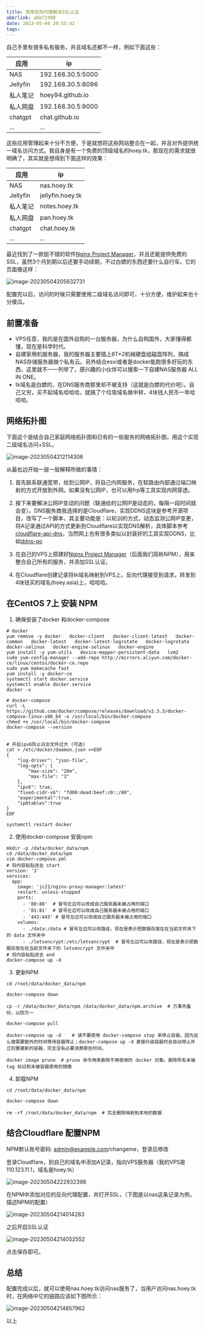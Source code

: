 ```yaml
---
title: 使用反向代理解决SSL认证
abbrlink: a6b71998
date: 2023-05-04 20:55:42
tags:
---
```


自己手里有很多私有服务，并且域名还都不一样，例如下面这些：

| 应用     | ip                |
| -------- | ----------------- |
| NAS      | 192.168.30.5:5000 |
| Jellyfin | 192.168.30.5:8096 |
| 私人笔记 | hoey94.github.io  |
| 私人网盘 | 192.168.30.5:9000 |
| chatgpt  | chat.github.io    |
| ...      | ...               |

这些应用管理起来十分不方便，于是就想将这些网站整合在一起，并且对外提供统一域名访问方式。我自身是有一个免费的顶级域名的hoey.tk，那现在的需求就很明确了，其实就是想得到下面这样的效果：

| 应用     | ip               |
| -------- | ---------------- |
| NAS      | nas.hoey.tk      |
| Jellyfin | jellyfin.hoey.tk |
| 私人笔记 | notes.hoey.tk    |
| 私人网盘 | pan.hoey.tk      |
| chatgpt  | chat.hoey.tk     |
| ...      | ...              |

最近找到了一款挺不错的软件[Nginx Project Manager](https://github.com/NginxProxyManager/nginx-proxy-manager)，并且还能提供免费的SSL，虽然3个月到期以后还要手动续期，不过白嫖的东西还要什么自行车。它的页面像这样：

![image-20230504205632731](https://hoey-images.oss-cn-hangzhou.aliyuncs.com/img/image-20230504205632731.png)

配置完以后，访问的时候只需要使用二级域名访问即可，十分方便，维护起来也十分傻瓜。



## 前置准备

* VPS任意，我的是在国外自购的一台服务器，为什么自购国外，大家懂得都懂，现在是科学时代。
* 自建家用机服务器，我的服务器主要插上8T*2机械硬盘组磁盘阵列，搞成NAS存储服务器做个私有云。另外结合esxi或者是docker能跑很多好玩的东西，这里就不一一列举了，感兴趣的小伙伴可以搜索一下自建NAS服务器 ALL IN ONE。
* tk域名是白嫖的，在DNS服务商那里却不被支持（这就是白嫖的代价吧）。自己又穷，买不起域名哈哈哈，就搞了个垃圾域名做中转，4块钱人民币一年哈哈哈。



## 网络拓扑图

下面这个是结合自己家庭网络拓扑图和已有的一些服务的网络拓扑图，用这个实现二级域名访问+SSL。

![image-20230504212114306](https://hoey-images.oss-cn-hangzhou.aliyuncs.com/img/image-20230504212114306.png)

从最右边开始一层一层解释所做的事情：

1. 首先联系联通宽带，给到公网IP，将自己内网服务，在软路由内部通过端口映射的方式开放到外网。如果没有公网IP，也可以用frp等工具实现内网穿透。

2. 接下来要解决公网IP变动的问题（联通给的公网IP是动态的，每隔一段时间就会变）。DNS服务商我选择的是Cloudflare，实现DDNS这块是参考开源项目，改写了一个脚本，其主要功能是：以轮训的方式，动态监测公网IP变更，将A记录通过API的方式更新到Cloudflare以实现DNS解析，具体脚本参考[cloudflare-api-dns](https://github.com/hoey94/cloudflare-api-ddns)，当然网上也有很多类似以封装好的工具实现DDNS，比如[ddns-go](https://github.com/jeessy2/ddns-go)

3. 在自己的VPS上搭建好[Nginx Project Manager](https://github.com/NginxProxyManager/nginx-proxy-manager)（后面我们简称NPM），用来整合自己所有的服务，并添加SSL认证。

4. 在Cloudflare创建记录将tk域名映射到VPS上，反向代理接受到请求，转发到4块钱买的域名(hoey.asia)上，哈哈哈。



## 在CentOS 7上 安装 NPM

1. 确保安装了docker 和docker-compose

```shell
# docker
yum remove -y docker   docker-client   docker-client-latest   docker-common   docker-latest   docker-latest-logrotate   docker-logrotate   docker-selinux   docker-engine-selinux   docker-engine
yum install -y yum-utils   device-mapper-persistent-data   lvm2
sudo yum-config-manager --add-repo http://mirrors.aliyun.com/docker-ce/linux/centos/docker-ce.repo
sudo yum makecache fast
yum install -y docker-ce
systemctl start docker.service
systemctl enable docker.service
docker -v

# docker-compose
curl -L https://github.com/docker/compose/releases/download/v2.3.3/docker-compose-linux-x86_64 -o /usr/local/bin/docker-compose
chmod +x /usr/local/bin/docker-compose
docker-compose --version


# 开启ipv6防止日志文件过大 (可选)
cat > /etc/docker/daemon.json <<EOF
{
    "log-driver": "json-file",
    "log-opts": {
        "max-size": "20m",
        "max-file": "3"
    },
    "ipv6": true,
    "fixed-cidr-v6": "fd00:dead:beef:c0::/80",
    "experimental":true,
    "ip6tables":true
}
EOF

systemctl restart docker
```

2. 使用docker-compose 安装npm

```shell
mkdir -p /data/docker_data/npm
cd /data/docker_data/npm
vim docker-compose.yml
# 将内容粘贴进去 start
version: '3'
services:
  app:
    image: 'jc21/nginx-proxy-manager:latest'
    restart: unless-stopped
    ports:
      - '80:80'  # 冒号左边可以改成自己服务器未被占用的端口
      - '81:81'  # 冒号左边可以改成自己服务器未被占用的端口
      - '443:443' # 冒号左边可以改成自己服务器未被占用的端口
    volumes:
      - ./data:/data # 冒号左边可以改路径，现在是表示把数据存放在在当前文件夹下的 data 文件夹中
      - ./letsencrypt:/etc/letsencrypt  # 冒号左边可以改路径，现在是表示把数据存放在在当前文件夹下的 letsencrypt 文件夹中
# 将内容粘贴进去 end 
docker-compose up -d
```

3. 更新NPM

```shell
cd /root/data/docker_data/npm

docker-compose down 

cp -r /data/docker_data/npm /data/docker_data/npm.archive  # 万事先备份，以防万一

docker-compose pull

docker-compose up -d    # 请不要使用 docker-compose stop 来停止容器，因为这么做需要额外的时间等待容器停止；docker-compose up -d 直接升级容器时会自动停止并立刻重建新的容器，完全没有必要浪费那些时间。

docker image prune  # prune 命令用来删除不再使用的 docker 对象。删除所有未被 tag 标记和未被容器使用的镜像
```

4. 卸载NPM

```shell
cd /root/data/docker_data/npm

docker-compose down 

rm -rf /root/data/docker_data/npm  # 完全删除映射到本地的数据
```



## 结合Cloudflare 配置NPM



NPM默认账号密码: admin@example.com/changeme，登录后修改

登录Cloudflare，到自己的域名中添加A记录，指向VPS服务器（我的VPS是110.123.11.1，域名是hoey.tk）

![image-20230504222932398](https://hoey-images.oss-cn-hangzhou.aliyuncs.com/img/image-20230504222932398.png)

在NPM中添加对应的反向代理配置，并打开SSL，（下图是以nas这条记录为例，描述NPM的配置）

![image-20230504214014283](https://hoey-images.oss-cn-hangzhou.aliyuncs.com/img/image-20230504214014283.png)

之后开启SSL认证

![image-20230504214052552](https://hoey-images.oss-cn-hangzhou.aliyuncs.com/img/image-20230504214052552.png)

点击保存即可。



## 总结

配置完成以后，就可以使用nas.hoey.tk访问nas服务了，当用户访问nas.hoey.tk时，在网络中它的链路应该如下图所示：

![image-20230504214857962](https://hoey-images.oss-cn-hangzhou.aliyuncs.com/img/image-20230504214857962.png)

以上
